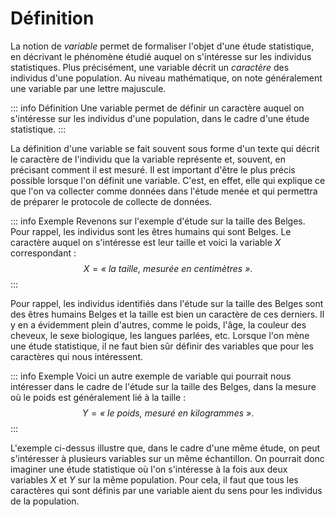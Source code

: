 # Définition

La notion de *variable* permet de formaliser l'objet d'une étude statistique, en décrivant le phénomène étudié auquel on s'intéresse sur les individus statistiques. Plus précisément, une variable décrit un *caractère* des individus d'une population. Au niveau mathématique, on note généralement une variable par une lettre majuscule.

::: info Définition
Une variable permet de définir un caractère auquel on s'intéresse sur les individus d'une population, dans le cadre d'une étude statistique.
:::

La définition d'une variable se fait souvent sous forme d'un texte qui décrit le caractère de l'individu que la variable représente et, souvent, en précisant comment il est mesuré. Il est important d'être le plus précis possible lorsque l'on définit une variable. C'est, en effet, elle qui explique ce que l'on va collecter comme données dans l'étude menée et qui permettra de préparer le protocole de collecte de données.

::: info Exemple
Revenons sur l'exemple d'étude sur la taille des Belges. Pour rappel, les individus sont les êtres humains qui sont Belges. Le caractère auquel on s'intéresse est leur taille et voici la variable $X$ correspondant :
$$X = \textit{« la taille, mesur\'ee en centim\`etres »}.$$
:::

Pour rappel, les individus identifiés dans l'étude sur la taille des Belges sont des êtres humains Belges et la taille est bien un caractère de ces derniers. Il y en a évidemment plein d'autres, comme le poids, l'âge, la couleur des cheveux, le sexe biologique, les langues parlées, etc. Lorsque l'on mène une étude statistique, il ne faut bien sûr définir des variables que pour les caractères qui nous intéressent.

::: info Exemple
Voici un autre exemple de variable qui pourrait nous intéresser dans le cadre de l'étude sur la taille des Belges, dans la mesure où le poids est généralement lié à la taille :
$$Y = \textit{« le poids, mesur\'e en kilogrammes »}.$$
:::

L'exemple ci-dessus illustre que, dans le cadre d'une même étude, on peut s'intéresser à plusieurs variables sur un même échantillon. On pourrait donc imaginer une étude statistique où l'on s'intéresse à la fois aux deux variables $X$ et $Y$ sur la même population. Pour cela, il faut que tous les caractères qui sont définis par une variable aient du sens pour les individus de la population.
